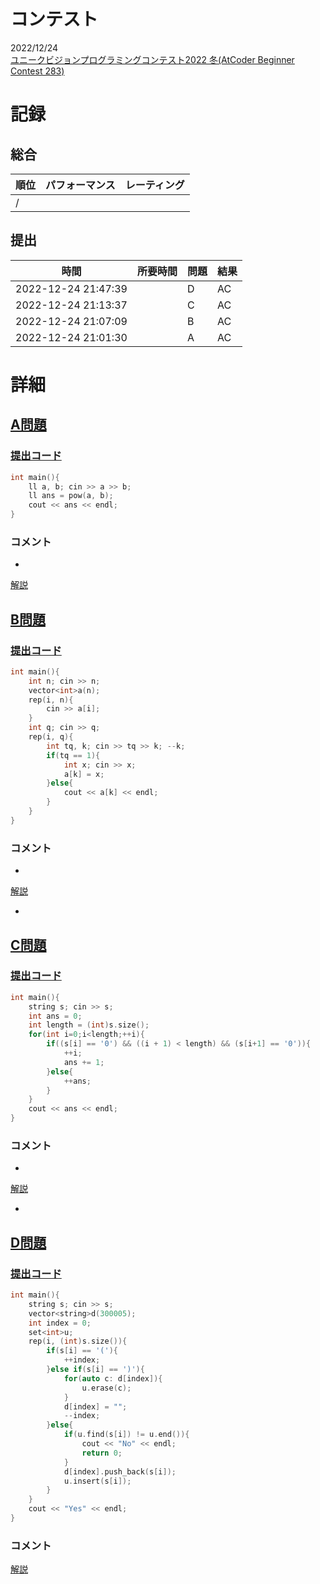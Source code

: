 # コンテスト
2022/12/24<br>
[ユニークビジョンプログラミングコンテスト2022 冬(AtCoder Beginner Contest 283)](https://atcoder.jp/contests/abc283)

# 記録
## 総合
|  順位  |  パフォーマンス  | レーティング |
| ---- | ---- | ---- |
|   /   |  |  |

## 提出
|  時間  |  所要時間  |  問題  | 結果 |
| ---- | ---- | ---- | ---- |
| 2022-12-24 21:47:39 |  | D | AC |
| 2022-12-24 21:13:37 |  | C | AC |
| 2022-12-24 21:07:09 |  | B | AC |
| 2022-12-24 21:01:30 |  | A | AC |


# 詳細
## [A問題](https://atcoder.jp/contests/abc283/tasks/abc283_a)
### [提出コード](https://atcoder.jp/contests/abc283/submissions/37482602)
```c++
int main(){
    ll a, b; cin >> a >> b;
    ll ans = pow(a, b);
    cout << ans << endl;
} 
```

### コメント

* 

[解説]()


## [B問題](https://atcoder.jp/contests/abc283/tasks/abc283_b)
### [提出コード](https://atcoder.jp/contests/abc283/submissions/37491525)
```c++
int main(){
    int n; cin >> n;
    vector<int>a(n);
    rep(i, n){
        cin >> a[i];
    }
    int q; cin >> q;
    rep(i, q){
        int tq, k; cin >> tq >> k; --k;
        if(tq == 1){
            int x; cin >> x;
            a[k] = x;
        }else{
            cout << a[k] << endl;
        }
    }
} 
```

### コメント

* 

[解説]()

* 


## [C問題](https://atcoder.jp/contests/abc283/tasks/abc283_c)
### [提出コード](https://atcoder.jp/contests/abc283/submissions/37496599)

```c++
int main(){
    string s; cin >> s;
    int ans = 0;
    int length = (int)s.size();
    for(int i=0;i<length;++i){
        if((s[i] == '0') && ((i + 1) < length) && (s[i+1] == '0')){
            ++i;
            ans += 1;
        }else{
            ++ans;
        }
    }
    cout << ans << endl;
}   
```

### コメント
* 

[解説]()

* 


## [D問題](https://atcoder.jp/contests/abc283/tasks/abc283_d)
### [提出コード](https://atcoder.jp/contests/abc283/submissions/37509339)

```c++
int main(){
    string s; cin >> s;
    vector<string>d(300005);
    int index = 0;
    set<int>u;
    rep(i, (int)s.size()){
        if(s[i] == '('){
            ++index;
        }else if(s[i] == ')'){
            for(auto c: d[index]){
                u.erase(c); 
            }
            d[index] = "";
            --index;
        }else{
            if(u.find(s[i]) != u.end()){
                cout << "No" << endl;
                return 0;
            }
            d[index].push_back(s[i]);
            u.insert(s[i]);
        }
    }
    cout << "Yes" << endl;
} 
```

### コメント

[解説]()
